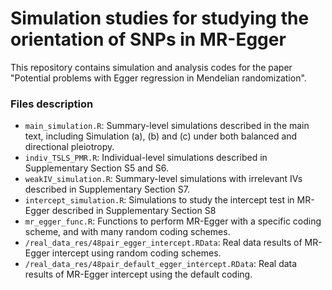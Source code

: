 # Simulation studies for studying the orientation of SNPs in MR-Egger
This repository contains simulation and analysis codes for the paper 
"Potential problems with Egger regression in Mendelian randomization".

### Files description
* `main_simulation.R`: Summary-level simulations described in the main text, including Simulation (a), (b) and (c) under both balanced and directional pleiotropy.
* `indiv_TSLS_PMR.R`: Individual-level simulations described in Supplementary Section S5 and S6. 
* `weakIV_simulation.R`: Summary-level simulations with irrelevant IVs described in Supplementary Section S7.
* `intercept_simulation.R`: Simulations to study the intercept test in MR-Egger described in Supplementary Section S8
* `mr_egger_func.R`: Functions to perform MR-Egger with a specific coding scheme, and with many random coding schemes.
* `/real_data_res/48pair_egger_intercept.RData`: Real data results of MR-Egger intercept using random coding schemes.
* `/real_data_res/48pair_default_egger_intercept.RData`: Real data results of MR-Egger intercept using the default coding.

